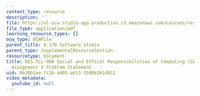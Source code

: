```yaml
---
content_type: resource
description: ''
file: https://ol-ocw-studio-app-production.s3.amazonaws.com/courses/res-tll-008-social-and-ethical-responsibilities-of-computing-serc-fall-2021/0b38b2eefc3ba405a6133100e261d912_MITRESTLL-008F21-6170hw3.pdf
file_type: application/pdf
learning_resource_types: []
ocw_type: OCWFile
parent_title: 6.170 Software Studio
parent_type: SupplementalResourceSection
resourcetype: Document
title: RES.TLL-008 Social and Ethical Responsibilities of Computing (SERC), 6.170
  Assignment 3 Problem Statement
uid: 0b38b2ee-fc3b-a405-a613-3100e261d912
video_metadata:
  youtube_id: null
---
```

